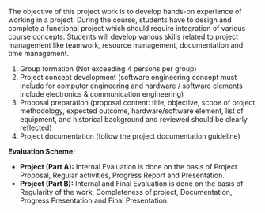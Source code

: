 The objective of this project work is to develop hands-on experience of working in a project. During the course, students have to design and complete a functional project which should require integration of various course concepts. Students will develop various skills related to project management like teamwork, resource management, documentation and time management.

1. Group formation (Not exceeding 4 persons per group)
2. Project concept development (software engineering concept must include for computer engineering and hardware / software elements include electronics & communication engineering)
3. Proposal preparation (proposal content: title, objective, scope of project, methodology, expected outcome, hardware/software element, list of equipment, and historical background and reviewed should be clearly reflected)
4. Project documentation (follow the project documentation guideline)

**Evaluation Scheme:**

* **Project (Part A):** Internal Evaluation is done on the basis of Project Proposal, Regular activities, Progress Report and Presentation.
* **Project (Part B):** Internal and Final Evaluation is done on the basis of Regularity of the work, Completeness of project, Documentation, Progress Presentation and Final Presentation.

